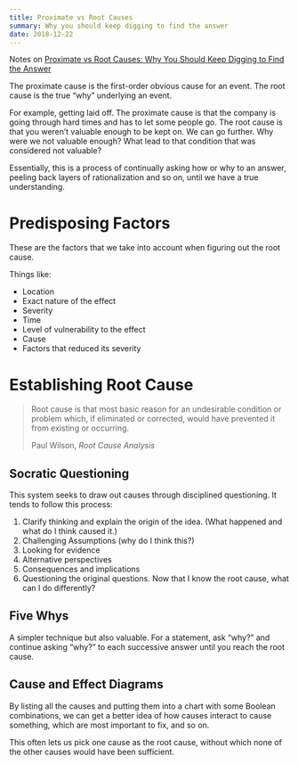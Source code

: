 ```yaml
---
title: Proximate vs Root Causes
summary: Why you should keep digging to find the answer
date: 2018-12-22
---
```


Notes on [Proximate vs Root Causes: Why You Should Keep Digging to Find the Answer](https://fs.blog/2017/05/proximate-vs-root-causes/)

The proximate cause is the first-order obvious cause for an event. The root cause is the true “why” underlying an event.

For example, getting laid off. The proximate cause is that the company is going through hard times and has to let some people go. The root cause is that you weren’t valuable enough to be kept on. We can go further. Why were we not valuable enough? What lead to that condition that was considered not valuable?

Essentially, this is a process of continually asking how or why to an answer, peeling back layers of rationalization and so on, until we have a true understanding.

# Predisposing Factors
These are the factors that we take into account when figuring out the root cause.

Things like:
* Location
* Exact nature of the effect
* Severity
* Time
* Level of vulnerability to the effect
* Cause
* Factors that reduced its severity

# Establishing Root Cause

> Root cause is that most basic reason for an undesirable condition or problem which, if eliminated or corrected, would have prevented it from existing or occurring.
>
> Paul Wilson, _Root Cause Analysis_

## Socratic Questioning
This system seeks to draw out causes through disciplined questioning. It tends to follow this process:

1. Clarify thinking and explain the origin of the idea. (What happened and what do I think caused it.)
2. Challenging Assumptions (why do I think this?)
3. Looking for evidence
4. Alternative perspectives
5. Consequences and implications
6. Questioning the original questions. Now that I know the root cause, what can I do differently?

## Five Whys
A simpler technique but also valuable. For a statement, ask “why?” and continue asking “why?” to each successive answer until you reach the root cause.

## Cause and Effect Diagrams

By listing all the causes and putting them into a chart with some Boolean combinations, we can get a better idea of how causes interact to cause something, which are most important to fix, and so on.

This often lets us pick one cause as the root cause, without which none of the other causes would have been sufficient.



